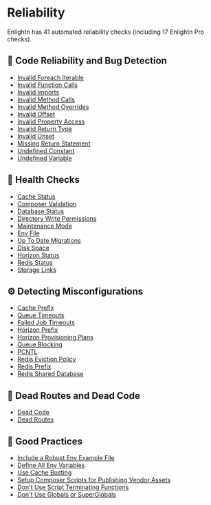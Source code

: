 # Reliability

Enlightn has 41 automated reliability checks (including 17 Enlightn Pro checks).

## 🧐 Code Reliability and Bug Detection

- [Invalid Foreach Iterable](foreach-iterable-analyzer.html)
- [Invalid Function Calls](invalid-function-call-analyzer.html)
- [Invalid Imports](invalid-import-analyzer.html)
- [Invalid Method Calls](invalid-method-call-analyzer.html)
- [Invalid Method Overrides](invalid-method-override-analyzer.html)
- [Invalid Offset](invalid-offset-analyzer.html)
- [Invalid Property Access](invalid-property-access-analyzer.html)
- [Invalid Return Type](invalid-return-type-analyzer.html)
- [Invalid Unset](unset-analyzer.html)
- [Missing Return Statement](missing-return-statement-analyzer.html)
- [Undefined Constant](undefined-constant-analyzer.html)
- [Undefined Variable](undefined-variable-analyzer.html)

## :muscle: Health Checks

- [Cache Status](cache-status-analyzer.html)
- [Composer Validation](composer-validation-analyzer.html)
- [Database Status](database-status-analyzer.html)
- [Directory Write Permissions](directory-write-permissions-analyzer.html)
- [Maintenance Mode](maintenance-mode-analyzer.html)
- [Env File](env-file-analyzer.html)
- [Up To Date Migrations](up-to-date-migrations-analyzer.html)
- [Disk Space](disk-space-analyzer.html) <Badge text="PRO" type="tip"/>
- [Horizon Status](horizon-status-analyzer.html) <Badge text="PRO" type="tip"/>
- [Redis Status](redis-status-analyzer.html) <Badge text="PRO" type="tip"/>
- [Storage Links](storage-link-analyzer.html) <Badge text="PRO" type="tip"/>

## :gear: Detecting Misconfigurations

- [Cache Prefix](cache-prefix-analyzer.html)
- [Queue Timeouts](queue-timeout-analyzer.html)
- [Failed Job Timeouts](failed-job-timeout-analyzer.html) <Badge text="PRO" type="tip"/>
- [Horizon Prefix](horizon-prefix-analyzer.html) <Badge text="PRO" type="tip"/>
- [Horizon Provisioning Plans](horizon-provisioning-plan-analyzer.html) <Badge text="PRO" type="tip"/>
- [Queue Blocking](queue-blocking-analyzer.html) <Badge text="PRO" type="tip"/>
- [PCNTL](pcntl-analyzer.html) <Badge text="PRO" type="tip"/>
- [Redis Eviction Policy](redis-eviction-policy-analyzer.html) <Badge text="PRO" type="tip"/>
- [Redis Prefix](redis-prefix-analyzer.html) <Badge text="PRO" type="tip"/>
- [Redis Shared Database](redis-shared-database-analyzer.html) <Badge text="PRO" type="tip"/>

## :ghost: Dead Routes and Dead Code

- [Dead Code](dead-code-analyzer.html)
- [Dead Routes](dead-route-analyzer.html) <Badge text="PRO" type="tip"/>

## :medal_sports: Good Practices

- [Include a Robust Env Example File](env-example-analyzer.html)
- [Define All Env Variables](env-variable-analyzer.html)
- [Use Cache Busting](cache-busting-analyzer.html) <Badge text="PRO" type="tip"/>
- [Setup Composer Scripts for Publishing Vendor Assets](composer-package-publish-analyzer.html) <Badge text="PRO" type="tip"/>
- [Don't Use Script Terminating Functions](script-terminating-function-analyzer.html) <Badge text="PRO" type="tip"/>
- [Don't Use Globals or SuperGlobals](global-variable-analyzer.html) <Badge text="PRO" type="tip"/>